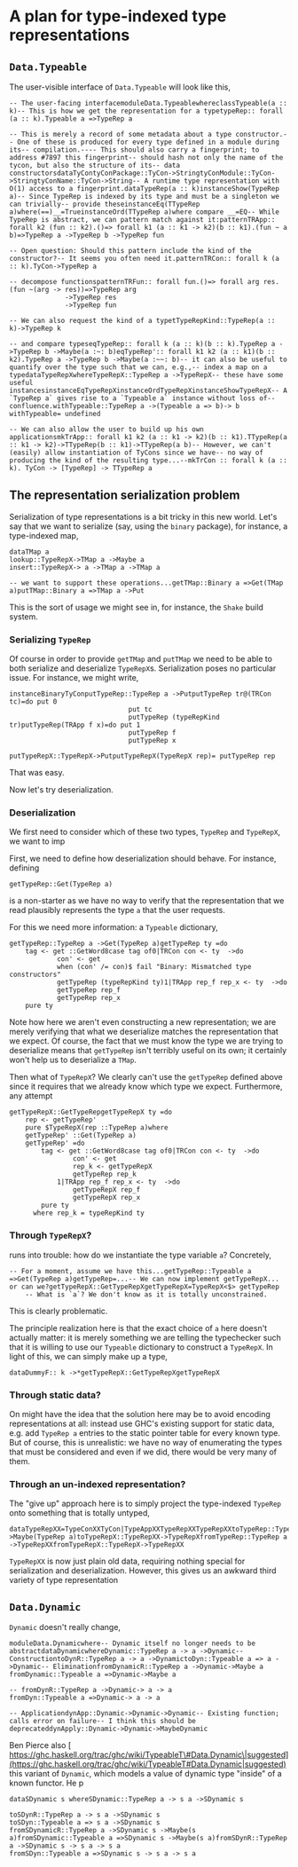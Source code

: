 # A plan for type-indexed type representations

## `Data.Typeable`


The user-visible interface of `Data.Typeable` will look like this,

```
-- The user-facing interfacemoduleData.TypeablewhereclassTypeable(a :: k)-- This is how we get the representation for a typetypeRep:: forall (a :: k).Typeable a =>TypeRep a 

-- This is merely a record of some metadata about a type constructor.-- One of these is produced for every type defined in a module during its-- compilation.---- This should also carry a fingerprint; to address #7897 this fingerprint-- should hash not only the name of the tycon, but also the structure of its-- data constructorsdataTyContyConPackage::TyCon->StringtyConModule::TyCon->StringtyConName::TyCon->String-- A runtime type representation with O(1) access to a fingerprint.dataTypeRep(a :: k)instanceShow(TypeRep a)-- Since TypeRep is indexed by its type and must be a singleton we can trivially-- provide theseinstanceEq(TTypeRep a)where(==)__=TrueinstanceOrd(TTypeRep a)where compare __=EQ-- While TypeRep is abstract, we can pattern match against it:patternTRApp:: forall k2 (fun :: k2).()=> forall k1 (a :: k1 -> k2)(b :: k1).(fun ~ a b)=>TypeRep a ->TypeRep b ->TypeRep fun

-- Open question: Should this pattern include the kind of the constructor?-- It seems you often need it.patternTRCon:: forall k (a :: k).TyCon->TypeRep a

-- decompose functionspatternTRFun:: forall fun.()=> forall arg res.(fun ~(arg -> res))=>TypeRep arg
              ->TypeRep res
              ->TypeRep fun

-- We can also request the kind of a typetTypeRepKind::TypeRep(a :: k)->TypeRep k

-- and compare typeseqTypeRep:: forall k (a :: k)(b :: k).TypeRep a ->TypeRep b ->Maybe(a :~: b)eqTypeRep':: forall k1 k2 (a :: k1)(b :: k2).TypeRep a ->TypeRep b ->Maybe(a :~~: b)-- it can also be useful to quantify over the type such that we can, e.g.,-- index a map on a typedataTypeRepXwhereTypeRepX::TypeRep a ->TypeRepX-- these have some useful instancesinstanceEqTypeRepXinstanceOrdTypeRepXinstanceShowTypeRepX-- A `TypeRep a` gives rise to a `Typeable a` instance without loss of-- confluence.withTypeable::TypeRep a ->(Typeable a => b)-> b
withTypeable= undefined

-- We can also allow the user to build up his own applicationsmkTrApp:: forall k1 k2 (a :: k1 -> k2)(b :: k1).TTypeRep(a :: k1 -> k2)->TTypeRep(b :: k1)->TTypeRep(a b)-- However, we can't (easily) allow instantiation of TyCons since we have-- no way of producing the kind of the resulting type...--mkTrCon :: forall k (a :: k). TyCon -> [TypeRep] -> TTypeRep a
```

## The representation serialization problem


Serialization of type representations is a bit tricky in this new world. Let's
say that we want to serialize (say, using the `binary` package), for instance, a
type-indexed map,

```
dataTMap a
lookup::TypeRepX->TMap a ->Maybe a
insert::TypeRepX-> a ->TMap a ->TMap a

-- we want to support these operations...getTMap::Binary a =>Get(TMap a)putTMap::Binary a =>TMap a ->Put
```


This is the sort of usage we might see in, for instance, the `Shake` build system.

### Serializing `TypeRep`


Of course in order to provide `getTMap` and `putTMap` we need to be able to both
serialize and deserialize `TypeRepX`s. Serialization poses no particular issue.
For instance, we might write,

```
instanceBinaryTyConputTypeRep::TypeRep a ->PutputTypeRep tr@(TRCon tc)=do put 0
                              put tc
                              putTypeRep (typeRepKind tr)putTypeRep(TRApp f x)=do put 1
                              putTypeRep f
                              putTypeRep x

putTypeRepX::TypeRepX->PutputTypeRepX(TypeRepX rep)= putTypeRep rep
```


That was easy.


Now let's try deserialization.

### Deserialization


We first need to consider which of these two types, `TypeRep` and `TypeRepX`, we want to imp


First, we need to define how deserialization should behave. For instance, defining

```
getTypeRep::Get(TypeRep a)
```


is a non-starter as we have no way to verify that the representation that we
read plausibly represents the type `a` that the user requests.


For this we need more information: a `Typeable` dictionary,

```
getTypeRep::TypeRep a ->Get(TypeRep a)getTypeRep ty =do
    tag <- get ::GetWord8case tag of0|TRCon con <- ty  ->do
            con' <- get
            when (con' /= con)$ fail "Binary: Mismatched type constructors"
            getTypeRep (typeRepKind ty)1|TRApp rep_f rep_x <- ty  ->do
            getTypeRep rep_f
            getTypeRep rep_x
    pure ty
```


Note how here we aren't even constructing a new representation; we are merely
verifying that what we deserialize matches the representation that we expect.
Of course, the fact that we must know the type we are trying to deserialize
means that `getTypeRep` isn't terribly useful on its own; it certainly won't
help us to deserialize a `TMap`.


Then what of `TypeRepX`? We clearly can't use the `getTypeRep` defined above
since it requires that we already know which type we expect.
Furthermore, any attempt

```
getTypeRepX::GetTypeRepgetTypeRepX ty =do
    rep <- getTypeRep'
    pure $TypeRepX(rep ::TypeRep a)where
    getTypeRep' ::Get(TypeRep a)
    getTypeRep' =do
        tag <- get ::GetWord8case tag of0|TRCon con <- ty  ->do
                con' <- get
                rep_k <- getTypeRepX
                getTypeRep rep_k
            1|TRApp rep_f rep_x <- ty  ->do
                getTypeRepX rep_f
                getTypeRepX rep_x
        pure ty
      where rep_k = typeRepKind ty
```

### Through `TypeRepX`?


runs into trouble: how do we instantiate the type variable `a`? Concretely,

```
-- For a moment, assume we have this...getTypeRep::Typeable a =>Get(TypeRep a)getTypeRep=...-- We can now implement getTypeRepX... or can we?getTypeRepX::GetTypeRepXgetTypeRepX=TypeRepX<$> getTypeRep
    -- What is `a`? We don't know as it is totally unconstrained.
```


This is clearly problematic.


The principle realization here is that the exact choice of `a` here doesn't
actually matter: it is merely something we are telling the typechecker such that
it is willing to use our `Typeable` dictionary to construct a `TypeRepX`. In
light of this, we can simply make up a type,

```
dataDummyF:: k ->*getTypeRepX::GetTypeRepXgetTypeRepX
```

### Through static data?


On might have the idea that the solution here may be to avoid encoding
representations at all: instead use GHC's existing support for static data, e.g.
add `TypeRep a` entries to the static pointer table for every known type. But of
course, this is unrealistic: we have no way of enumerating the types that must
be considered and even if we did, there would be very many of them.

### Through an un-indexed representation?


The "give up" approach here is to simply project the type-indexed `TypeRep` onto
something that is totally untyped,

```
dataTypeRepXX=TypeConXXTyCon|TypeAppXXTypeRepXXTypeRepXXtoTypeRep::TypeRepXX->Maybe(TypeRep a)toTypeRepX::TypeRepXX->TypeRepXfromTypeRep::TypeRep a ->TypeRepXXfromTypeRepX::TypeRepX->TypeRepXX
```

`TypeRepXX` is now just plain old data, requiring nothing special for
serialization and deserialization. However, this gives us an awkward third
variety of type representation

## `Data.Dynamic`

`Dynamic` doesn't really change,

```
moduleData.Dynamicwhere-- Dynamic itself no longer needs to be abstractdataDynamicwhereDynamic::TypeRep a -> a ->Dynamic-- ConstructiontoDynR::TypeRep a -> a ->DynamictoDyn::Typeable a => a ->Dynamic-- EliminationfromDynamicR::TypeRep a ->Dynamic->Maybe a
fromDynamic::Typeable a =>Dynamic->Maybe a

-- fromDynR::TypeRep a ->Dynamic-> a -> a
fromDyn::Typeable a =>Dynamic-> a -> a

-- ApplicationdynApp::Dynamic->Dynamic->Dynamic-- Existing function; calls error on failure-- I think this should be deprecateddynApply::Dynamic->Dynamic->MaybeDynamic
```


Ben Pierce also
[ https://ghc.haskell.org/trac/ghc/wiki/TypeableT\#Data.Dynamic\|suggested](https://ghc.haskell.org/trac/ghc/wiki/TypeableT#Data.Dynamic|suggested) this
variant of `Dynamic`, which models a value of dynamic type "inside" of a known
functor. He p

```
dataSDynamic s whereSDynamic::TypeRep a -> s a ->SDynamic s

toSDynR::TypeRep a -> s a ->SDynamic s
toSDyn::Typeable a => s a ->SDynamic s
fromSDynamicR::TypeRep a ->SDynamic s ->Maybe(s a)fromSDynamic::Typeable a =>SDynamic s ->Maybe(s a)fromSDynR::TypeRep a ->SDynamic s -> s a -> s a
fromSDyn::Typeable a =>SDynamic s -> s a -> s a
```